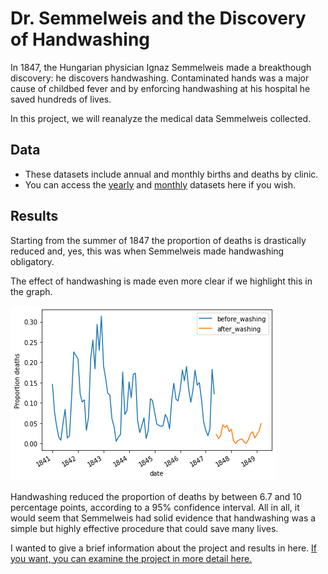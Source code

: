 # Dr. Semmelweis and the Discovery of Handwashing

In 1847, the Hungarian physician Ignaz Semmelweis made a breakthough discovery: he discovers handwashing. Contaminated hands was a major cause of childbed fever and by enforcing handwashing at his hospital he saved hundreds of lives. 

In this project, we will reanalyze the medical data Semmelweis collected.

## Data
* These datasets include annual and monthly births and deaths by clinic.
* You can access the <a href="datasets/yearly_deaths_by_clinic.csv">yearly</a> and <a href="datasets/monthly_deaths.csv">monthly</a> datasets here if you wish.

## Results
Starting from the summer of 1847 the proportion of deaths is drastically reduced and, yes, this was when Semmelweis made handwashing obligatory.

The effect of handwashing is made even more clear if we highlight this in the graph.

![](images/6.png)

Handwashing reduced the proportion of deaths by between 6.7 and 10 percentage points, according to a 95% confidence interval. All in all, it would seem that Semmelweis had solid evidence that handwashing was a simple but highly effective procedure that could save many lives.

I wanted to give a brief information about the project and results in here. <a href="https://nbviewer.jupyter.org/github/berk77/DataCamp_Projects/blob/main/Dr.%20Semmelweis%20and%20the%20Discovery%20of%20Handwashing/notebook.ipynb">If you want, you can examine the project in more detail here.</a>
